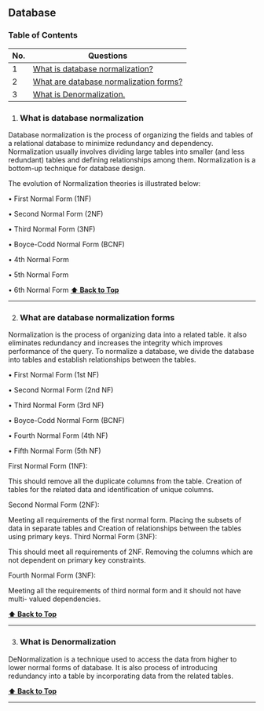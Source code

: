 ## Database

### Table of Contents

| No. | Questions                                                                        |
|-----|----------------------------------------------------------------------------------|
| 1   | [What is database normalization?](#what-is-database-normalization)               |
| 2   | [What are database normalization forms?](#what-are-database-normalization-forms) |
| 3   | [What is Denormalization.](#what-is-denormalization)                             |

1. ### What is database normalization

Database normalization is the process of organizing the fields and tables of a relational database to minimize redundancy and dependency. Normalization usually involves dividing large tables into smaller (and less redundant) tables and defining relationships among them. Normalization is a bottom-up technique for database design.

The evolution of Normalization theories is illustrated below:

• First Normal Form (1NF)

• Second Normal Form (2NF)

• Third Normal Form (3NF)

• Boyce-Codd Normal Form (BCNF)

• 4th Normal Form

• 5th Normal Form

• 6th Normal Form
**[⬆ Back to Top](#table-of-contents)**


---

2. ### What are database normalization forms

Normalization is the process of organizing data into a related table. it also eliminates redundancy and increases the
integrity which improves performance of the query. To normalize a database, we divide the database into tables and
establish relationships between the tables.

• First Normal Form (1st NF)

• Second Normal Form (2nd NF)

• Third Normal Form (3rd NF)

• Boyce-Codd Normal Form (BCNF)

• Fourth Normal Form (4th NF)

• Fifth Normal Form (5th NF)

First Normal Form (1NF):

This should remove all the duplicate columns from the table. Creation of tables for the related data and identification
of unique columns.

Second Normal Form (2NF):

Meeting all requirements of the first normal form. Placing the subsets of data in separate tables and Creation of
relationships between the tables using primary keys. Third Normal Form (3NF):

This should meet all requirements of 2NF. Removing the columns which are not dependent on primary key constraints.

Fourth Normal Form (3NF):

Meeting all the requirements of third normal form and it should not have multi- valued dependencies.

**[⬆ Back to Top](#table-of-contents)**

---

3. ### What is Denormalization

DeNormalization is a technique used to access the data from higher to lower normal forms of database. It is also process of introducing redundancy into a table by incorporating data from the related tables.

   **[⬆ Back to Top](#table-of-contents)**

---
